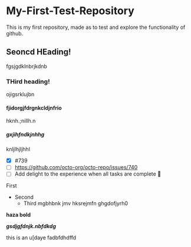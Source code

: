 # My-First-Test-Repository
This is my first repository, made as to test and explore the functionality of github.

## Seoncd HEading!
fgsjgdklnbrjkdnb

### THird heading!
ojigsrklujbn

#### fjidorgjfdrgnkcldjnfrio
hknh.;nillh.n

##### gxjihfndkjnhhg
knljlhjljhhl

- [x] #739
- [ ] https://github.com/octo-org/octo-repo/issues/740
- [ ] Add delight to the experience when all tasks are complete :tada:

First
- Second
  - Third
mgbhbnk jmv hksrejmfn ghgdofjyrh0

**haza bold**

***gsdjgfdnjk.nbfdkdg***

this is an u[daye fadbfdhdffd
